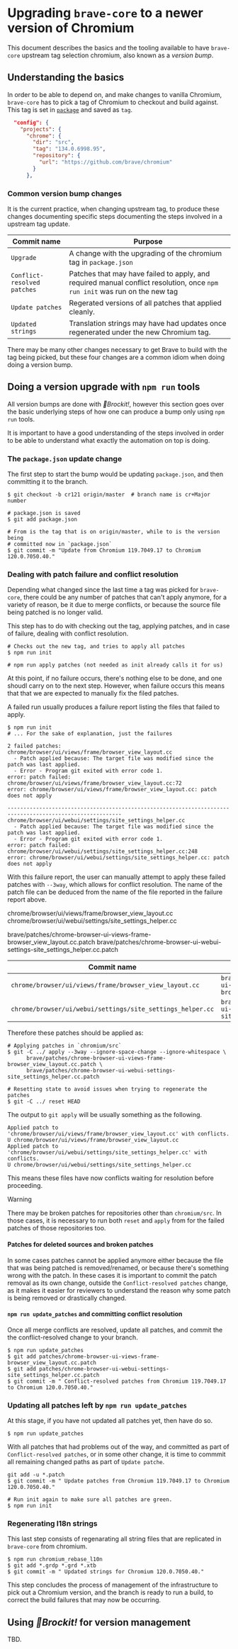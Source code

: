 # Upgrading `brave-core` to a newer version of Chromium

This document describes the basics and the tooling available to have
`brave-core` upstream tag selection chromium, also known as a *version bump*.

## Understanding the basics

In order to be able to depend on, and make changes to vanilla Chromium,
`brave-core` has to pick a tag of Chromium to checkout and build against. This
tag is set in [`package`](../package.json) and saved as `tag`.

```json
  "config": {
    "projects": {
      "chrome": {
        "dir": "src",
        "tag": "134.0.6998.95",
        "repository": {
          "url": "https://github.com/brave/chromium"
        }
      },
```

### Common version bump changes

It is the current practice, when changing upstream tag, to produce these
changes documenting specific steps documenting the steps involved in a upstream
tag update.

| Commit name | Purpose |
| --- | --- |
| `Upgrade` | A change with the upgrading of the chromium tag in `package.json` |
| `Conflict-resolved patches` | Patches that may have failed to apply, and required manual conflict resolution, once `npm run init` was run on the new tag |
| `Update patches` | Regerated versions of all patches that applied cleanly. |
| `Updated strings` | Translation strings may have had updates once regenerated under the new Chromium tag. |

There may be many other changes necessary to get Brave to build with the tag
being picked, but these four changes are a common idiom when doing doing a
version bump.

## Doing a version upgrade with `npm run` tools

All version bumps are done with *🚀Brockit!*, however this section goes over
the basic underlying steps of how one can produce a bump only using `npm run`
tools.

It is important to have a good understanding of the steps involved in order to
be able to understand what exactly the automation on top is doing.

### The `package.json` update change

The first step to start the bump would be updating `package.json`, and then
committing it to the branch.
```shell
$ git checkout -b cr121 origin/master  # branch name is cr+Major number

# package.json is saved
$ git add package.json

# From is the tag that is on origin/master, while to is the version being
# committed now in `package.json`
$ git commit -m "Update from Chromium 119.7049.17 to Chromium 120.0.7050.40."
```

### Dealing with patch failure and conflict resolution

Depending what changed since the last time a tag was picked for `brave-core`,
there could be any number of patches that can't apply anymore, for a variety of
reason, be it due to merge conflicts, or because the source file being patched
is no longer valid.

This step has to do with checking out the tag, applying patches, and in case of
failure, dealing with conflict resolution.
```shell
# Checks out the new tag, and tries to apply all patches
$ npm run init

# npm run apply patches (not needed as init already calls it for us)
```

At this point, if no failure occurs, there's nothing else to be done, and one
shoudl carry on to the next step. However, when failure occurs this means that
that we are expected to manually fix the filed patches.

A failed run usually produces a failure report listing the files that failed to
apply.

```
$ npm run init
# ... For the sake of explanation, just the failures

2 failed patches:
chrome/browser/ui/views/frame/browser_view_layout.cc
  - Patch applied because: The target file was modified since the patch was last applied.
  - Error - Program git exited with error code 1.
error: patch failed: chrome/browser/ui/views/frame/browser_view_layout.cc:72
error: chrome/browser/ui/views/frame/browser_view_layout.cc: patch does not apply

----------------------------------------------------------------------------------------------------------
chrome/browser/ui/webui/settings/site_settings_helper.cc
  - Patch applied because: The target file was modified since the patch was last applied.
  - Error - Program git exited with error code 1.
error: patch failed: chrome/browser/ui/webui/settings/site_settings_helper.cc:248
error: chrome/browser/ui/webui/settings/site_settings_helper.cc: patch does not apply

```

With this failure report, the user can manually attempt to apply these failed
patches with `--3way`, which allows for conflict resolution. The name of the
patch file can be deduced from the name of the file reported in the failure
report above.

chrome/browser/ui/views/frame/browser_view_layout.cc
chrome/browser/ui/webui/settings/site_settings_helper.cc

brave/patches/chrome-browser-ui-views-frame-browser_view_layout.cc.patch
brave/patches/chrome-browser-ui-webui-settings-site_settings_helper.cc.patch

| Commit name | Purpose |
| --- | --- |
| `chrome/browser/ui/views/frame/browser_view_layout.cc` | `brave/patches/chrome-browser-ui-views-frame-browser_view_layout.cc.patch` |
| `chrome/browser/ui/webui/settings/site_settings_helper.cc` | `brave/patches/chrome-browser-ui-webui-settings-site_settings_helper.cc.patch` |

Therefore these patches should be applied as:
```shell
# Applying patches in `chromium/src`
$ git -C ../ apply --3way --ignore-space-change --ignore-whitespace \
      brave/patches/chrome-browser-ui-views-frame-browser_view_layout.cc.patch \
      brave/patches/chrome-browser-ui-webui-settings-site_settings_helper.cc.patch

# Resetting state to avoid issues when trying to regenerate the patches
$ git -C ../ reset HEAD
```

The output to `git apply` will be usually something as the following.
```
Applied patch to 'chrome/browser/ui/views/frame/browser_view_layout.cc' with conflicts.
U chrome/browser/ui/views/frame/browser_view_layout.cc
Applied patch to 'chrome/browser/ui/webui/settings/site_settings_helper.cc' with conflicts.
U chrome/browser/ui/webui/settings/site_settings_helper.cc
```

This means these files have now conflicts waiting for resolution before
proceeding.

> [!WARNING]
> There may be broken patches for repositories other than `chromium/src`. In
> those cases, it is necessary to run both `reset` and `apply` from for the
> failed patches of those repositories too.

#### Patches for deleted sources and broken patches

In some cases patches cannot be applied anymore either because the file that
was being patched is removed/renamed, or because there's something wrong with
the patch. In these cases it is important to commit the patch removal as its
own change, outside the `Conflict-resolved patches` change, as it makes it
easier for reviewers to understand the reason why some patch is being removed
or drastically changed.

#### `npm run update_patches` and committing conflict resolution

Once all merge conflicts are resolved, update all patches, and commit the
the conflict-resolved change to your branch.

```shell
$ npm run update_patches
$ git add patches/chrome-browser-ui-views-frame-browser_view_layout.cc.patch
$ git add patches/chrome-browser-ui-webui-settings-site_settings_helper.cc.patch
$ git commit -m " Conflict-resolved patches from Chromium 119.7049.17 to Chromium 120.0.7050.40."
```

### Updating all patches left by `npm run update_patches`

At this stage, if you have not updated all patches yet, then have do so.
```shell
$ npm run update_patches
```

With all patches that had problems out of the way, and committed as part of
`Conflict-resolved patches`, or in some other change, it is time to commmit all
remaining changed paths as part of `Update patche`.
```shell
git add -u *.patch
$ git commit -m " Update patches from Chromium 119.7049.17 to Chromium 120.0.7050.40."

# Run init again to make sure all patches are green.
$ npm run init
```

### Regenerating l18n strings

This last step consists of regenarating all string files that are replicated in
`brave-core` from chromium.

```shell
$ npm run chromium_rebase_l10n
$ git add *.grdp *.grd *.xtb
$ git commit -m " Updated strings for Chromium 120.0.7050.40."
```

This step concludes the process of management of the infrastructure to pick out
a Chromium version, and the branch is ready to run a build, to correct the
build failures that may now be occurring.

## Using *🚀Brockit!* for version management

TBD.
